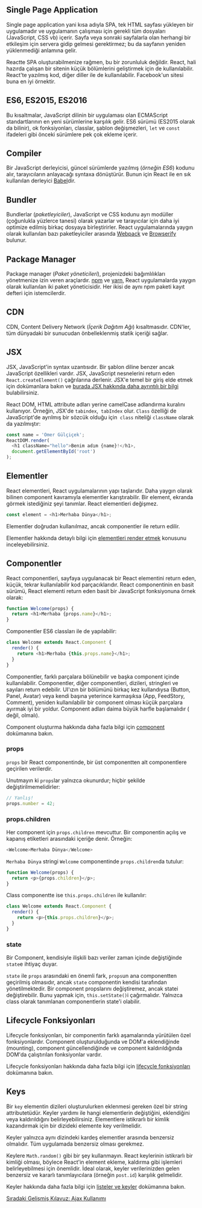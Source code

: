 <h2>Single Page Application</h2>

Single page application yani kısa adıyla SPA, tek HTML sayfası yükleyen bir uygulamadır ve uygulamanın çalışması için gerekli tüm dosyaları (JavaScript, CSS vb) içerir. Sayfa veya sonraki sayfalarla olan herhangi bir etkileşim için servera gidip gelmesi gerektirmez; bu da sayfanın yeniden yüklenmediği anlamına gelir.

Reactte SPA oluşturabilmenize rağmen, bu bir zorunluluk değildir. React, hali hazırda çalışan bir sitenin küçük bölümlerini geliştirmek için de kullanılabilir. React'te yazılmış kod, diğer diller ile de kullanılabilir. Facebook'un sitesi buna en iyi örnektir.

<h2>ES6, ES2015, ES2016</h2>

Bu kısaltmalar, JavaScript dilinin bir uygulaması olan ECMAScript standartlarının en yeni sürümlerine karşılık gelir. ES6 sürümü (ES2015 olarak da bilinir), ok fonksiyonları, classlar, şablon değişmezleri, `let` ve `const` ifadeleri gibi önceki sürümlere pek çok ekleme içerir.

<h2>Compiler</h2>

Bir JavaScript derleyicisi, güncel sürümlerde yazılmış (<i>örneğin ES6</i>) kodunu alır, tarayıcıların anlayacağı syntaxa dönüştürür. Bunun için React ile en sık kullanılan derleyici <a href="https://babeljs.io/">Babel</a>dir.

<h2>Bundler</h2>

Bundlerlar (<i>paketleyiciler</i>), JavaScript ve CSS kodunu ayrı modüller (çoğunlukla yüzlerce tanesi) olarak yazarlar ve tarayıcılar için daha iyi optimize edilmiş birkaç dosyaya birleştirirler. React uygulamalarında yaygın olarak kullanılan bazı paketleyiciler arasında <a href="https://webpack.js.org/">Webpack</a> ve <a href="http://browserify.org/">Browserify</a> bulunur.

<h2>Package Manager</h2>

Package manager (<i>Paket yöneticileri</i>), projenizdeki bağımlılıkları yönetmenize izin veren araçlardır. <a href="https://www.npmjs.com/">npm</a> ve <a href="http://yarnpkg.com/">yarn</a>, React uygulamalarda yaygın olarak kullanılan iki paket yöneticisidir. Her ikisi de aynı npm paketi kayıt defteri için istemcilerdir.

## CDN

CDN, Content Delivery Network (<i>İçerik Dağıtım Ağı</i>) kısaltmasıdır. CDN'ler, tüm dünyadaki bir sunucudan önbelleklenmiş statik içeriği sağlar.

## JSX

JSX, JavaScript'in syntax uzantısıdır. Bir şablon diline benzer ancak JavaScript özellikleri vardır. JSX, JavaScript nesnelerini return eden `React.createElement()` çağrılarına derlenir. JSX'e temel bir giriş elde etmek için dokümanlara bakın ve <a href="https://omergulcicek.github.io/reactjs/jsx-nedir">burada JSX hakkında daha ayrıntılı bir bilgi</a> bulabilirsiniz.

React DOM, HTML attribute adları yerine camelCase adlandırma kuralını kullanıyor. Örneğin, JSX'de `tabindex`,` tabIndex` olur. `Class` özelliği de JavaScript'de ayrılmış bir sözcük olduğu için` class` niteliği `className` olarak da yazılmıştır:

```js
const name = 'Ömer Gülçiçek';
ReactDOM.render(
  <h1 className="hello">Benim adım {name}!</h1>,
  document.getElementById('root')
);
```  

<h2>Elementler</h2>

React elementleri, React uygulamalarının yapı taşlarıdır. Daha yaygın olarak bilinen component kavramıyla elementler karıştırabilir. Bir element, ekranda görmek istediğiniz şeyi tanımlar. React elementleri değişmez.

```js
const element = <h1>Merhaba Dünya</h1>;
```

Elementler doğrudan kullanılmaz, ancak componentler ile return edilir.

Elementler hakkında detaylı bilgi için <a href="https://omergulcicek.github.io/reactjs/elementleri-render-etmek">elementleri render etmek</a> konusunu inceleyebilirsiniz.

<h2>Componentler</h2>

React componentleri, sayfaya uygulanacak bir React elementini return eden, küçük, tekrar kullanılabilir kod parçacıklarıdır. React componentinin en basit sürümü, React elementi return eden basit bir JavaScript fonksiyonuna örnek olarak:

```js
function Welcome(props) {
  return <h1>Merhaba {props.name}</h1>;
}
```

Componentler ES6 classları ile de yapılabilir:

```js
class Welcome extends React.Component {
  render() {
    return <h1>Merhaba {this.props.name}</h1>;
  }
}
```

Componentler, farklı parçalara bölünebilir ve başka component içinde kullanılabilir. Componentler, diğer componentleri, dizileri, stringleri ve sayıları return edebilir. UI'ızın bir bölümünü birkaç kez kullandıysa (Button, Panel, Avatar) veya kendi başına yeterince karmaşıksa (App, FeedStory, Comment), yeniden kullanılabilir bir component olması küçük parçalara ayırmak iyi bir yoldur. Component adları daima büyük harfle başlamalıdır (<wrapper /> değil, <Wrapper /> olmalı).

Component oluşturma hakkında daha fazla bilgi için <a href="https://omergulcicek.github.io/reactjs/component-ve-props">component</a> dokümanına bakın.

<h3>props</h3>

`props` bir React componentinde, bir üst componentten alt componentlere geçirilen verilerdir.

Unutmayın ki `props`lar yalnızca okunurdur; hiçbir şekilde değiştirilmemelidirler:

```js
// Yanlış!
props.number = 42;
```

<h3>props.children</h3>

Her component için `props.children` mevcuttur. Bir componentin açılış ve kapanış etiketleri arasındaki içeriğe denir. Örneğin:

```js
<Welcome>Merhaba Dünya</Welcome>
```

`Merhaba Dünya` stringi `Welcome` componentinde `props.children`da tutulur:

```js
function Welcome(props) {
  return <p>{props.children}</p>;
}
```

Class componentte ise `this.props.children` ile kullanılır:

```js
class Welcome extends React.Component {
  render() {
    return <p>{this.props.children}</p>;
  }
}
```

<h3>state</h3>

Bir Component, kendisiyle ilişkili bazı veriler zaman içinde değiştiğinde `state`e ihtiyaç duyar.

`state` ile `props` arasındaki en önemli fark, `props`un ana componentten geçirilmiş olmasıdır, ancak `state` componentin kendisi tarafından yönetilmektedir. Bir component propslarını değiştiremez, ancak statei değiştirebilir. Bunu yapmak için, `this.setState()`i çağırmalıdır. Yalnızca class olarak tanımlanan componentlerin state'i olabilir.

<h2>Lifecycle Fonksiyonları</h2>

Lifecycle fonksiyonları, bir componentin farklı aşamalarında yürütülen özel fonksiyonlardır. Component oluşturulduğunda ve DOM'a eklendiğinde (mounting), component güncellendiğinde ve component kaldırıldığında DOM'da çalıştırılan fonksiyonlar vardır.

Lifecycle fonksiyonları hakkında daha fazla bilgi için <a href="https://omergulcicek.github.io/reactjs/lifecycle-fonksiyonlari">lifecycle fonksiyonları</a> dokümanına bakın.

<h2>Keys</h2>

Bir `key` elementin dizileri oluşturulurken eklenmesi gereken özel bir string attributetüdür. Keyler yardımı ile hangi elementlerin değiştiğini, eklendiğini veya kaldırıldığını belirleyebilirsiniz. Elementlere istikrarlı bir kimlik kazandırmak için bir dizideki elemente key verilmelidir.

Keyler yalnızca aynı dizindeki kardeş elementler arasında benzersiz olmalıdır. Tüm uygulamada benzersiz olması gerekmez.

Keylere `Math.random()` gibi bir şey kullanmayın. React keylerinin istikrarlı bir kimliği olması, böylece React'in element ekleme, kaldırma gibi işlemleri belirleyebilmesi için önemlidir. İdeal olarak, keyler verilerinizden gelen benzersiz ve kararlı tanımlayıcılara (örneğin `post.id`) karşılık gelmelidir.

Keyler hakkında daha fazla bilgi için <a href="https://omergulcicek.github.io/reactjs/listeler-ve-keyler">listeler ve keyler</a> dokümanına bakın.

<a href="https://github.com/omergulcicek/reactjs/blob/master/gelismis-kilavuzlar/ajax-kullanimi.md">Sıradaki Gelişmiş Kılavuz: Ajax Kullanımı</a>
